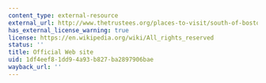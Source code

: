 ```yaml
---
content_type: external-resource
external_url: http://www.thetrustees.org/places-to-visit/south-of-boston/worlds-end.html
has_external_license_warning: true
license: https://en.wikipedia.org/wiki/All_rights_reserved
status: ''
title: Official Web site
uid: 1df4eef8-1dd9-4a93-b827-ba2897906bae
wayback_url: ''
---
```

